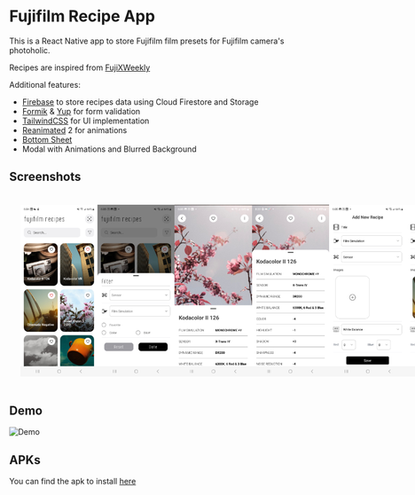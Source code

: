 # Fujifilm Recipe App

This is a React Native app to store Fujifilm film presets for Fujifilm camera's photoholic.

Recipes are inspired from [FujiXWeekly](https://fujixweekly.com/)

Additional features:

- [Firebase](https://firebase.google.com/) to store recipes data using Cloud Firestore and Storage
- [Formik](https://formik.org/docs/overview) & [Yup](https://github.com/jquense/yup) for form validation
- [TailwindCSS](https://tailwindcss.com/docs/installation) for UI implementation
- [Reanimated](https://reanimated-beta-docs.swmansion.com/) 2 for animations
- [Bottom Sheet](https://gorhom.github.io/react-native-bottom-sheet/)
- Modal with Animations and Blurred Background

## Screenshots

<div style="display: flex; flex-direction: 'row'; padding: 20px;">
<img src="./assets/screenshots/1.jpg" width=30%>
<img src="./assets/screenshots/2.jpg" width=30%>
<img src="./assets/screenshots/3.jpg" width=30%>
<img src="./assets/screenshots/4.jpg" width=30%>
<img src="./assets/screenshots/5.jpg" width=30%>
<img src="./assets/screenshots/6.jpg" width=30%>
</div>

## Demo

![Demo](./screenshots/demo.gif)

## APKs

You can find the apk to install [here](https://drive.google.com/file/d/1eXdn0PtaVj31duOeJw96z6yB2Oss7iRU/view?usp=sharing)
